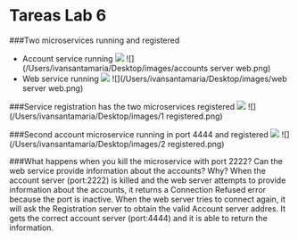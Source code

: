 # Tareas Lab 6

###Two microservices running and registered

* Account service running
![](/Users/ivansantamaria/Desktop/images/port2222.png)
![](/Users/ivansantamaria/Desktop/images/accounts server web.png)
* Web service running
![](/Users/ivansantamaria/Desktop/images/webserver.png)
![](/Users/ivansantamaria/Desktop/images/web server web.png)

###Service registration has the two microservices registered
![](/Users/ivansantamaria/Desktop/images/registration.png)
![](/Users/ivansantamaria/Desktop/images/1 registered.png)

###Second account microservice running in port 4444 and registered
![](/Users/ivansantamaria/Desktop/images/port4444.png)
![](/Users/ivansantamaria/Desktop/images/2 registered.png)

###What happens when you kill the microservice with port 2222? Can the web service provide information about the accounts? Why?
When the account server (port:2222) is killed and the web server attempts to provide information about the accounts, it returns a Connection Refused error because the port is inactive. When the web server tries to connect again, it will ask the Registration server to obtain the valid Account server addres. It gets the correct account server (port:4444) and it is able to return the information.